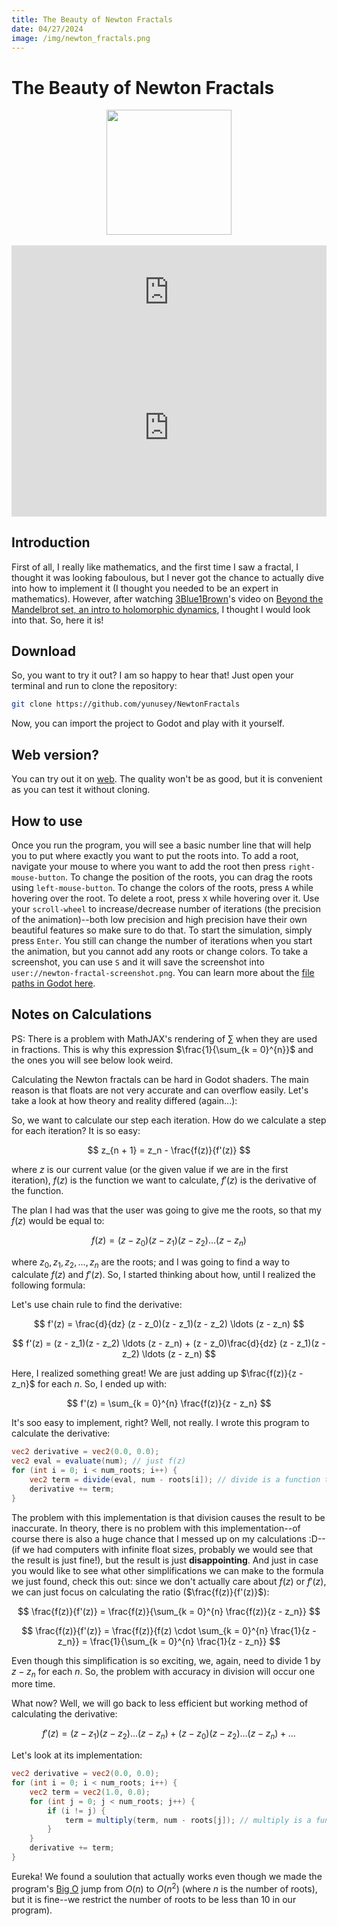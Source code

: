 ```yaml
---
title: The Beauty of Newton Fractals
date: 04/27/2024
image: /img/newton_fractals.png
---
```


# The Beauty of Newton Fractals

<div align="center" border-radius="20px">
    <img src="/img/newton_fractals.png" width="200" height="200" />
</div>
<br/>
<iframe width="100%" frameborder="0" src="https://itch.io/embed/2673635">
    <a href="https://yunusey.itch.io/newton-fractals">Newton Fractals by yunusey</a>
</iframe>
<br/>
<style>
.container {
    position: relative;
    overflow: hidden;
    width: 100%;
    padding-top: 56.25%; /* 16:9 */
}
.responsive-iframe {
    position: absolute;
    top: 0;
    left: 0;
    bottom: 0;
    right: 0;
    width: 100%;
    height: 100%;
}
</style>
<div class="container">
    <iframe class="responsive-iframe" src="https://www.youtube.com/embed/voszkR4Pq9c" title="This is one of my favorite video game exploits" frameborder="0" allowfullscreen></iframe>
</div>

## Introduction
First of all, I really like mathematics, and the first time I saw a fractal, I thought it was looking faboulous, but I never got the chance to actually dive into how to implement it (I thought you needed to be an expert in mathematics). However, after watching [3Blue1Brown](https://www.3blue1brown.com/)'s video on [Beyond the Mandelbrot set, an intro to holomorphic dynamics](https://www.youtube.com/watch?v=LqbZpur38nw), I thought I would look into that. So, here it is!

## Download
So, you want to try it out? I am so happy to hear that! Just open your terminal and run to clone the repository:
```bash
git clone https://github.com/yunusey/NewtonFractals
```
Now, you can import the project to Godot and play with it yourself.

## Web version?
You can try out it on [web](https://yunusey.itch.io/newton-fractals). The quality won't be as good, but it is convenient as you can test it without cloning.

## How to use
Once you run the program, you will see a basic number line that will help you to put where exactly you want to put the roots into. To add a root, navigate your mouse to where you want to add the root then press `right-mouse-button`. To change the position of the roots, you can drag the roots using `left-mouse-button`. To change the colors of the roots, press `A` while hovering over the root. To delete a root, press `X` while hovering over it. Use your `scroll-wheel` to increase/decrease number of iterations (the precision of the animation)--both low precision and high precision have their own beautiful features so make sure to do that. To start the simulation, simply press `Enter`. You still can change the number of iterations when you start the animation, but you cannot add any roots or change colors. To take a screenshot, you can use `S` and it will save the screenshot into `user://newton-fractal-screenshot.png`. You can learn more about the [file paths in Godot here](https://docs.godotengine.org/en/stable/tutorials/io/data_paths.html).

## Notes on Calculations
PS: There is a problem with MathJAX's rendering of $\sum$ when they are used in fractions. This is why this expression $\frac{1}{\sum_{k = 0}^{n}}$ and the ones you will see below look weird.

Calculating the Newton fractals can be hard in Godot shaders. The main reason is that floats are not very accurate and can overflow easily. Let's take a look at how theory and reality differed (again...):

So, we want to calculate our step each iteration. How do we calculate a step for each iteration? It is so easy:

$$
z_{n + 1} = z_n - \frac{f(z)}{f'(z)}
$$

where $z$ is our current value (or the given value if we are in the first iteration), $f(z)$ is the function we want to calculate, $f'(z)$ is the derivative of the function. 

The plan I had was that the user was going to give me the roots, so that my $f(z)$ would be equal to:

$$
f(z) = (z - z_0)(z - z_1)(z - z_2) \ldots (z - z_n)
$$

where $z_0, z_1, z_2, \ldots, z_n$ are the roots; and I was going to find a way to calculate $f(z)$ and $f'(z)$. So, I started thinking about how, until I realized the following formula:

Let's use chain rule to find the derivative:

$$
f'(z) = \frac{d}{dz} (z - z_0)(z - z_1)(z - z_2) \ldots (z - z_n) 
$$

$$
f'(z) = (z - z_1)(z - z_2) \ldots (z - z_n) + (z - z_0)\frac{d}{dz} (z - z_1)(z - z_2) \ldots (z - z_n)
$$

Here, I realized something great! We are just adding up $\frac{f(z)}{z - z_n}$ for each $n$. So, I ended up with:

$$
f'(z) = \sum_{k = 0}^{n} \frac{f(z)}{z - z_n}
$$

It's soo easy to implement, right? Well, not really. I wrote this program to calculate the derivative:
```glsl
vec2 derivative = vec2(0.0, 0.0);
vec2 eval = evaluate(num); // just f(z)
for (int i = 0; i < num_roots; i++) {
    vec2 term = divide(eval, num - roots[i]); // divide is a function that calculates complex division.
    derivative += term;
}
```

The problem with this implementation is that division causes the result to be inaccurate. In theory, there is no problem with this implementation--of course there is also a huge chance that I messed up on my calculations :D--(if we had computers with infinite float sizes, probably we would see that the result is just fine!), but the result is just **disappointing**. And just in case you would like to see what other simplifications we can make to the formula we just found, check this out: since we don't actually care about $f(z)$ or $f'(z)$, we can just focus on calculating the ratio ($\frac{f(z)}{f'(z)}$):

$$
\frac{f(z)}{f'(z)} = \frac{f(z)}{\sum_{k = 0}^{n} \frac{f(z)}{z - z_n}}
$$

$$
\frac{f(z)}{f'(z)} = \frac{f(z)}{f(z) \cdot \sum_{k = 0}^{n} \frac{1}{z - z_n}} = \frac{1}{\sum_{k = 0}^{n} \frac{1}{z - z_n}}
$$

Even though this simplification is so exciting, we, again, need to divide $1$ by $z - z_n$ for each $n$. So, the problem with accuracy in division will occur one more time.

What now? Well, we will go back to less efficient but working method of calculating the derivative:

$$
f'(z) = (z - z_1)(z - z_2) \ldots (z - z_n) + (z - z_0)(z - z_2) \ldots (z - z_n) + \ldots
$$

Let's look at its implementation:
```glsl
vec2 derivative = vec2(0.0, 0.0);
for (int i = 0; i < num_roots; i++) {
    vec2 term = vec2(1.0, 0.0);
    for (int j = 0; j < num_roots; j++) {
        if (i != j) {
            term = multiply(term, num - roots[j]); // multiply is a function that calculates complex multiplication.
        }
    }
    derivative += term;
}
```
Eureka! We found a soulution that actually works even though we made the program's [Big O](https://en.wikipedia.org/wiki/Big_O_notation) jump from $O(n)$ to $O(n^2)$ (where $n$ is the number of roots), but it is fine--we restrict the number of roots to be less than $10$ in our program).

